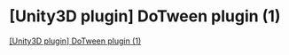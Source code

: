 # [Unity3D plugin] DoTween plugin (1)
[[Unity3D plugin] DoTween plugin (1)](https://aiwithcloud.com/2022/09/16/unity3d_plugin_dotween_plugin_1/)
